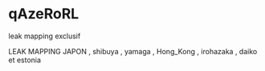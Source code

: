 # qAzeRoRL
leak mapping exclusif



LEAK MAPPING JAPON , shibuya , yamaga , Hong_Kong , irohazaka , daiko et estonia
